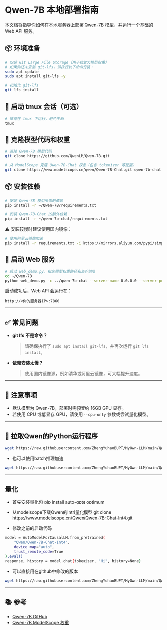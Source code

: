# Qwen-7B 本地部署指南

本文档将指导你如何在本地服务器上部署 [Qwen-7B](https://github.com/QwenLM/Qwen-7B) 模型，并运行一个基础的 Web API 服务。

## 📦 环境准备

```bash
# 安装 Git Large File Storage（用于拉取大模型权重）
# 如果你还未安装 git-lfs，请执行以下命令安装：
sudo apt update
sudo apt install git-lfs -y

# 初始化 git-lfs
git lfs install
```

## 🧱 启动 tmux 会话（可选）

```bash
# 推荐在 tmux 下运行，避免中断
tmux
```

## 🔄 克隆模型代码和权重

```bash
# 克隆 Qwen-7B 模型代码
git clone https://github.com/QwenLM/Qwen-7B.git

# 从 ModelScope 克隆 Qwen-7B-Chat 权重（包含 tokenizer 等配置）
git clone https://www.modelscope.cn/qwen/Qwen-7B-Chat.git qwen-7b-chat
```

## 📦 安装依赖

```bash
# 安装 Qwen-7B 模型所需的依赖
pip install -r ~/Qwen-7B/requirements.txt

# 安装 Qwen-7B-Chat 的额外依赖
pip install -r ~/qwen-7b-chat/requirements.txt
```

⚠️ 安装较慢时建议使用国内镜像：

```bash
# 使用阿里云镜像加速
pip install -r requirements.txt -i https://mirrors.aliyun.com/pypi/simple
```

## 🚀 启动 Web 服务

```bash
# 启动 web_demo.py，指定模型权重路径和监听地址
cd ~/Qwen-7B
python web_demo.py -c ../qwen-7b-chat --server-name 0.0.0.0 --server-port 7860
```

启动成功后，Web API 会运行在：

```
http://<你的服务器IP>:7860
```

---

## ✅ 常见问题

- **git lfs 不是命令？**
  > 请确保执行了 `sudo apt install git-lfs`，并再次运行 `git lfs install`。

- **依赖安装太慢？**
  > 使用国内镜像源，例如清华或阿里云镜像，可大幅提升速度。

---

## 🧠 注意事项

- 默认模型为 Qwen-7B，部署时需预留约 16GB GPU 显存。
- 若使用 CPU 或低显存 GPU，请使用 `--cpu-only` 参数或尝试量化模型。

---

## 🤪 拉取Qwen的Python运行程序

```bash
wget https://raw.githubusercontent.com/ZhengYuhaoBUPT/MyOwn-LLM/main/Qwen/StartQwen.py
```
- 也可以使用batch推理加速
```bash
wget https://raw.githubusercontent.com/ZhengYuhaoBUPT/MyOwn-LLM/main/Qwen/Batch_Inference.py
```

---

## 量化

- 首先安装量化包
pip install auto-gptq optimum
- 从modelscope下载Qwen的Int4量化模型
git clone https://www.modelscope.cn/Qwen/Qwen-7B-Chat-Int4.git

- 修改之前的启动代码
```bash
model = AutoModelForCausalLM.from_pretrained(
    "Qwen/Qwen-7B-Chat-Int4",
    device_map="auto",
    trust_remote_code=True
).eval()
response, history = model.chat(tokenizer, "Hi", history=None)
```

- 可以直接用在github中修改的版本
```bash
wget https://raw.githubusercontent.com/ZhengYuhaoBUPT/MyOwn-LLM/main/Qwen/GPTQ_Batch_Inference.py
```
---


## 📚 参考

- [Qwen-7B GitHub](https://github.com/QwenLM/Qwen-7B)
- [Qwen-7B ModelScope 权重](https://modelscope.cn/models/qwen/Qwen-7B-Chat/summary)
